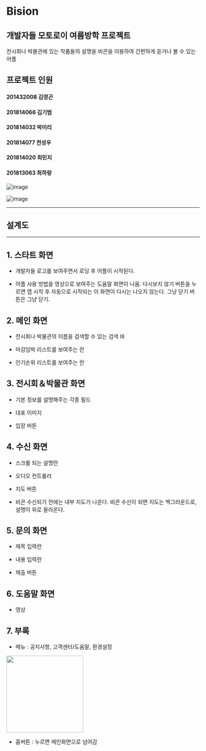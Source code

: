  Bision
=============
개발자들 모토로이 여름방학 프로젝트  
-----------------------------------
전시회나 박물관에 있는 작품들의 설명을 비콘을 이용하여 간편하게 듣거나 볼 수 있는 어플

## 프로젝트 인원

#### 201432008 김영곤
#### 201814066 김기범
#### 201814032 박미리
#### 201814077 천성우
#### 201814020 최민지
#### 201813063 최하랑






![image](https://github.com/choifi/Bision/assets/62766631/364480c3-c5f7-4dc9-8766-9d4549e591d8)

![image](https://github.com/choifi/Bision/assets/62766631/8f6b9b6b-fff3-478d-8321-8aa64e753285)







----------

설계도
------
--------------



## 1. 스타트 화면

- 개발자들 로고를 보여주면서 로딩 후 어플이 시작된다.

- 어플 사용 방법을 영상으로 보여주는 도움말 화면이 나옴. 
다시보지 않기 버튼을 누르면 앱 시작 후 자동으로 시작되는 이 화면이 다시는 나오지 않는다. 그냥 닫기 버튼은 그냥 닫기.



## 2. 메인 화면

- 전시회나 박물관의 이름을 검색할 수 있는 검색 바

- 마감임박 리스트를 보여주는 란

- 인기순위 리스트를 보여주는 란 



## 3. 전시회＆박물관 화면 

- 기본 정보를 설명해주는 각종 필드

- 대표 이미지 

- 입장 버튼



## 4. 수신 화면

- 스크롤 되는 설명란

- 오디오 컨트롤러 

- 지도 버튼

- 비콘 수신되기 전에는 내부 지도가 나온다. 비콘 수신이 되면 지도는 백그라운드로, 설명이 위로 올라온다. 



## 5. 문의 화면

- 제목 입력란

- 내용 입력란

- 제출 버튼



## 6. 도움말 화면

- 영상



## 7. 부록

- 메뉴 : 공지사항, 고객센터/도움말, 환경설정 

<img width="200" src="https://user-images.githubusercontent.com/33260476/41773861-7492c70a-7658-11e8-903e-4fb0cce4bd30.jpg">

- 홈버튼 : 누르면 메인화면으로 넘어감 
 


